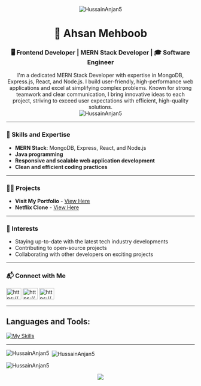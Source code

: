 
<p align="center">
  <img src="https://miro.medium.com/v2/resize:fit:828/format:webp/1*yw0TnheAGN-LPneDaTlaxw.gif" alt="HussainAnjan5" />
</p>
<h1 align="center">👋 Ahsan Mehboob</h1>
<h3 align="center">🖥️ Frontend Developer | MERN Stack Developer | 🎓 Software Engineer</h3>

<p align="center">
I'm a dedicated MERN Stack Developer with expertise in MongoDB, Express.js, React, and Node.js. I build user-friendly, high-performance web applications and excel at simplifying complex problems. Known for strong teamwork and clear communication, I bring innovative ideas to each project, striving to exceed user expectations with efficient, high-quality solutions. 
<br/>
  <img src="https://komarev.com/ghpvc/?username=HussainAnjan5&label=Profile%20views&color=0e75b6&style=flat"  align="end" alt="HussainAnjan5" />
</p>

---

### 🚀 Skills and Expertise

- **MERN Stack**: MongoDB, Express, React, and Node.js
- **Java programming**
- **Responsive and scalable web application development**
- **Clean and efficient coding practices**

---

### 👨‍💻 Projects

- **Visit My Portfolio** - [View Here](https://hussain-portfolio-app.vercel.app/)
- **Netflix Clone** - [View Here](https://adorable-biscochitos-00323b.netlify.app)

---

### 🌟 Interests

- Staying up-to-date with the latest tech industry developments
- Contributing to open-source projects
- Collaborating with other developers on exciting projects

---

### 📬 Connect with Me

<p>
<a href="https://www.linkedin.com/in/HussainAnjan5/" target="blank"><img src="https://raw.githubusercontent.com/rahuldkjain/github-profile-readme-generator/master/src/images/icons/Social/linked-in-alt.svg" alt="https://www.linkedin.com/in/HussainAnjan5/" height="30" width="40" /></a>
<a href="https://www.facebook.com/HussainAnjan5/" target="blank"><img src="https://raw.githubusercontent.com/rahuldkjain/github-profile-readme-generator/master/src/images/icons/Social/facebook.svg" alt="https://www.facebook.com/HussainAnjan5/" height="30" width="40" /></a>
<a href="https://www.instagram.com/anjan._.hussain/" target="blank"><img src="https://raw.githubusercontent.com/rahuldkjain/github-profile-readme-generator/master/src/images/icons/Social/instagram.svg" alt="https://www.instagram.com/anjan._.hussain/" height="30" width="40" /></a>
</p>

---

## **Languages and Tools:**  
[![My Skills](https://skillicons.dev/icons?i=html,css,tailwind,js,react,vite,expressjs,nodejs,mongodb,firebase,java,c,cs,python,md,git,github,vscode,jest,styledcomponents,postman,stackoverflow&perline=13)](#)

---

<p><img align="left" src="https://github-readme-stats.vercel.app/api/top-langs?username=HussainAnjan5&show_icons=true&locale=en&layout=compact" alt="HussainAnjan5" /></p>

<p>&nbsp;<img align="center" src="https://github-readme-stats.vercel.app/api?username=HussainAnjan5&show_icons=true&locale=en" alt="HussainAnjan5" /></p>

<p><img align="center" src="https://github-readme-streak-stats.herokuapp.com/?user=HussainAnjan5&" alt="HussainAnjan5" /></p> 

<p align="center">
  <img src="https://capsule-render.vercel.app/api?type=waving&color=gradient&colors=%23FFB3BA,%239F5FEC&height=100&section=footer"/>
</p>
